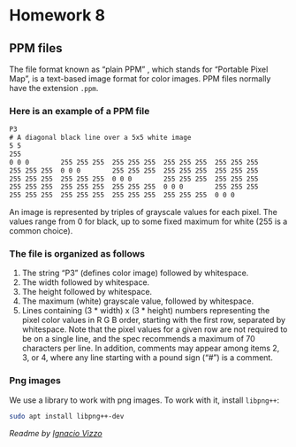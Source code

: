 # Homework 8

## PPM files

The file format known as “plain PPM” , which stands for “Portable Pixel Map”, is
a text-based image format for color images. PPM files normally have the
extension `.ppm`.

### Here is an example of a PPM file

```txt
P3
# A diagonal black line over a 5x5 white image
5 5
255
0 0 0        255 255 255  255 255 255  255 255 255  255 255 255
255 255 255  0 0 0        255 255 255  255 255 255  255 255 255
255 255 255  255 255 255  0 0 0        255 255 255  255 255 255
255 255 255  255 255 255  255 255 255  0 0 0        255 255 255
255 255 255  255 255 255  255 255 255  255 255 255  0 0 0
```

An image is represented by triples of grayscale values for each pixel. The
values range from 0 for black, up to some fixed maximum for white (255 is a
        common choice).

### The file is organized as follows

1. The string “P3” (defines color image) followed by whitespace.
2. The width followed by whitespace.
3. The height followed by whitespace.
4. The maximum (white) grayscale value, followed by whitespace.
5. Lines containing (3 \* width) x (3 \* height) numbers representing the pixel
color values in R G B order, starting with the first row, separated by
whitespace. Note that the pixel values for a given row are not required to be
on a single line, and the spec recommends a maximum of 70 characters per
line. In addition, comments may appear among items 2, 3, or 4, where any line
starting with a pound sign (“#”) is a comment.

### Png images

We use a library to work with png images. To work with it, install `libpng++`:

```sh
sudo apt install libpng++-dev
```

_Readme by [Ignacio Vizzo](https://github.com/nachovizzo)_
